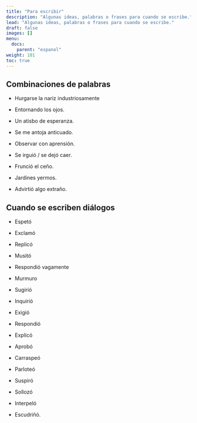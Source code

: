 ```yaml
---
title: "Para escribir"
description: "Algunas ideas, palabras o frases para cuando se escribe."
lead: "Algunas ideas, palabras o frases para cuando se escribe."
draft: false
images: []
menu:
  docs:
    parent: "espanol"
weight: 101
toc: true
---
```


## Combinaciones de palabras

* Hurgarse la nariz industriosamente

* Entornando los ojos.

* Un atisbo de esperanza.

* Se me antoja anticuado.

* Observar con aprensión.

* Se irguió / se dejó caer.

* Frunció el ceño.

* Jardines yermos.

* Advirtió algo extraño.

## Cuando se escriben diálogos

* Espetó

* Exclamó

* Replicó

* Musitó

* Respondió vagamente

* Murmuro

* Sugirió

* Inquirió

* Exigió

* Respondió

* Explicó

* Aprobó

* Carraspeó

* Parloteó

* Suspiró

* Sollozó

* Interpeló

* Escudriñó.


